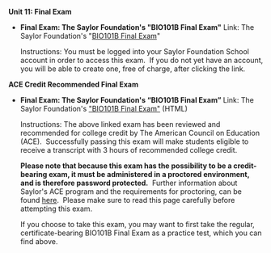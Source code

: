 **Unit 11: Final Exam** <span id="11"></span> 
-   **Final Exam: The Saylor Foundation's "BIO101B Final Exam"**
    Link: The Saylor Foundation's "[BIO101B Final
    Exam](http://school.saylor.org/mod/quiz/view.php?id=470)"  
      
     Instructions: You must be logged into your Saylor Foundation School
    account in order to access this exam.  If you do not yet have an
    account, you will be able to create one, free of charge, after
    clicking the link.  
      

**ACE Credit Recommended Final Exam** <span id="11.1"></span> 
-   **Final Exam: The Saylor Foundation's “BIO101B Final Exam”**
    Link: The Saylor Foundation's ["BIO101B Final
    Exam"](http://school.saylor.org/mod/quiz/view.php?id=1961) (HTML)  
      
     Instructions: The above linked exam has been reviewed and
    recommended for college credit by The American Council on Education
    (ACE).  Successfully passing this exam will make students eligible
    to receive a transcript with 3 hours of recommended college
    credit.  
      
     **Please note that because this exam has the possibility to be a
    credit-bearing exam, it must be administered in a proctored
    environment, and is therefore password protected.**  Further
    information about Saylor's ACE program and the requirements for
    proctoring, can be
    found [here](http://www.saylor.org/student-credit-pathways/ace/).
     Please make sure to read this page carefully before attempting this
    exam.  
      
     If you choose to take this exam, you may want to first take the
    regular, certificate-bearing BIO101B Final Exam as a practice test,
    which you can find above.


